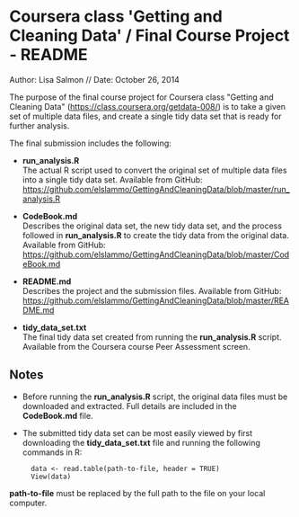 Coursera class 'Getting and Cleaning Data' / Final Course Project - README
===========================================================================
Author: Lisa Salmon  //  Date: October 26, 2014

The purpose of the final course project for Coursera class "Getting and Cleaning Data" (https://class.coursera.org/getdata-008/) is to take a given set of multiple data files, and create a single tidy data set that is ready for further analysis. 

The final submission includes the following:

* __run_analysis.R__  
    The actual R script used to convert the original set of multiple data files into a single tidy data set. Available from GitHub: https://github.com/elslammo/GettingAndCleaningData/blob/master/run_analysis.R 

* __CodeBook.md__  
    Describes the original data set, the new tidy data set, and the process followed in **run_analysis.R** to create the tidy data from the original data. Available from GitHub: https://github.com/elslammo/GettingAndCleaningData/blob/master/CodeBook.md

* __README.md__  
    Describes the project and the submission files. Available from GitHub: https://github.com/elslammo/GettingAndCleaningData/blob/master/README.md

* __tidy\_data\_set.txt__  
    The final tidy data set created from running the **run_analysis.R** script. Available from the Coursera course Peer Assessment screen.
    

Notes
-------------------
* Before running the **run_analysis.R** script, the original data files must be downloaded and extracted. Full details are included in the **CodeBook.md** file.

* The submitted tidy data set can be most easily viewed by first downloading the **tidy\_data\_set.txt** file  and running the following commands in R:

        data <- read.table(path-to-file, header = TRUE)  
        View(data)

**path-to-file** must be replaced by the full path to the file on your local computer.
